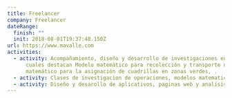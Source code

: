 ```yaml
---
title: Freelancer
company: Freelancer
dateRange:
  finish: ""
  init: 2018-08-01T19:37:48.150Z
url: https://www.mavalle.com
activities:
  - activity: Acompañamiento, diseño y desarrollo de investigaciones en el área de la ingeniería entre las
      cuales destacan Modelo matemático para recolección y transporte de RSU, Modelo
      matemático para la asignación de cuadrillas en zonas verdes, .
  - activity: Clases de investigacion de operaciones, modelos matematicos aplicados a la industria y programacion.
  - activity: Diseño y desarollo de aplicativos, paginas web y analisis de datos.
---
```

